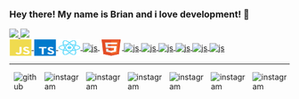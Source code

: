 ### Hey there! My name is Brian and i love development! 👋

<div>
  <a href="https://github.com/Brian-Mello"/>
  <img height="180em" src="https://github-readme-stats.vercel.app/api?username=brian-mello&show_icons=true&include_all_commits=true&count_private=true&theme=dark" />
  <img height="180em" src="https://github-readme-stats.vercel.app/api/top-langs/?username=brian-mello&layout=donut&langs_count=16&theme=dark" />
</div>
<div style="display: inline_block">
  <img align="center" alt="js" height="30" width="40" src="https://raw.githubusercontent.com/devicons/devicon/master/icons/javascript/javascript-plain.svg"/>
  <img align="center" alt="js" height="30" width="40" src="https://raw.githubusercontent.com/devicons/devicon/master/icons/typescript/typescript-plain.svg"/>
  <img align="center" alt="js" height="30" width="40" src="https://raw.githubusercontent.com/devicons/devicon/master/icons/react/react-original.svg"/>
  <img align="center" alt="js" height="30" width="40" src="https://cdn.jsdelivr.net/gh/devicons/devicon@latest/icons/nextjs/nextjs-original.svg" />
  <img align="center" alt="js" height="30" width="40" src="https://raw.githubusercontent.com/devicons/devicon/master/icons/html5/html5-original.svg"/>
  <img align="center" alt="js" height="30" width="40" src="https://cdn.jsdelivr.net/gh/devicons/devicon@latest/icons/sass/sass-original.svg" />
  <img align="center" alt="js" height="30" width="40" src="https://cdn.jsdelivr.net/gh/devicons/devicon@latest/icons/graphql/graphql-plain.svg" />
  <img align="center" alt="js" height="30" width="40" src="https://cdn.jsdelivr.net/gh/devicons/devicon@latest/icons/nodejs/nodejs-original-wordmark.svg" />
  <img align="center" alt="js" height="30" width="40" src="https://cdn.jsdelivr.net/gh/devicons/devicon@latest/icons/github/github-original.svg" />
  <img align="center" alt="js" height="30" width="40" src="https://cdn.jsdelivr.net/gh/devicons/devicon@latest/icons/salesforce/salesforce-original.svg" />
  <img align="center" alt="js" height="30" width="40" src="https://cdn.jsdelivr.net/gh/devicons/devicon@latest/icons/amazonwebservices/amazonwebservices-plain-wordmark.svg" />
</div>

------------------------------------

<div style="display: flex; gap: 8px;">
  <a href="https://github.com/Brian-Mello" target="_blank" style="text-decoration: none;">
    <img src="https://img.shields.io/badge/GitHub-100000?style=for-the-badge&logo=github&logoColor=white" alt="github" />
  </a>
  <a href="https://www.linkedin.com/in/brian-de-paula-mello/" target="_blank" style="text-decoration: none;">
    <img src="https://img.shields.io/badge/LinkedIn-0077B5?style=for-the-badge&logo=linkedin&logoColor=white" alt="instagram" />
  </a>
  <a href="https://www.facebook.com/brian.mello.37266" target="_blank" style="text-decoration: none;">
    <img src="https://img.shields.io/badge/Discord-7289DA?style=for-the-badge&logo=discord&logoColor=white" alt="instagram" />
  </a>
  <a href="https://wa.me/21982681935?text=Gostaria%20de%20falar%20com%20você!" target="_blank" style="text-decoration: none;">
    <img src="https://img.shields.io/badge/WhatsApp-25D366?style=for-the-badge&logo=whatsapp&logoColor=white" alt="instagram" />
  </a>
  <a href="mailto:brianmmello@gmail.com" target="_blank" style="text-decoration: none;">
    <img src="https://img.shields.io/badge/Gmail-D14836?style=for-the-badge&logo=gmail&logoColor=white" alt="instagram" />
  </a>
  <a href="https://www.instagram.com/brian_mello_" target="_blank" style="text-decoration: none;">
    <img src="https://img.shields.io/badge/Instagram-E4405F?style=for-the-badge&logo=instagram&logoColor=white" alt="instagram" />
  </a>
  <a href="https://www.facebook.com/brian.mello.37266" target="_blank" style="text-decoration: none;">
    <img src="https://img.shields.io/badge/Facebook-1877F2?style=for-the-badge&logo=facebook&logoColor=white" alt="instagram" />
  </a>
</div>
